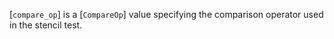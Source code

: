 [`compare_op`] is a [`CompareOp`] value specifying the comparison
operator used in the stencil test.